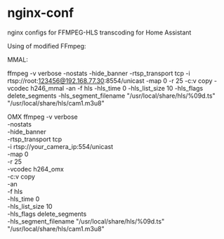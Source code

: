 # nginx-conf
nginx configs for FFMPEG-HLS transcoding for Home Assistant

Using of modified FFmpeg:

MMAL:

ffmpeg -v verbose -nostats  -hide_banner  -rtsp_transport tcp  -i rtsp://root:123456@192.168.77.30:8554/unicast  -map 0  -r 25  -c:v copy  -vcodec h246_mmal -an  -f hls  -hls_time 0 -hls_list_size 10  -hls_flags delete_segments  -hls_segment_filename "/usr/local/share/hls/%09d.ts"  "/usr/local/share/hls/cam1.m3u8" 

OMX
ffmpeg -v verbose \
       -nostats \
       -hide_banner \
       -rtsp_transport tcp \
       -i rtsp://your_camera_ip:554/unicast \
       -map 0 \
       -r 25 \
       -vcodec h264_omx \
       -c:v copy \
       -an \
       -f hls \
       -hls_time 0 \
       -hls_list_size 10 \
       -hls_flags delete_segments \
       -hls_segment_filename "/usr/local/share/hls/%09d.ts" \
       "/usr/local/share/hls/cam1.m3u8" 
